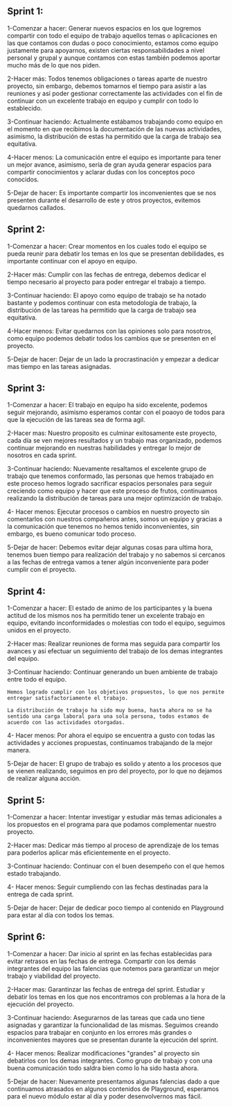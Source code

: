 ## Sprint 1:
1-Comenzar a hacer:
    Generar nuevos espacios en los que logremos compartir con todo el equipo de trabajo aquellos temas o aplicaciones en las que contamos con dudas o poco conocimiento, estamos como equipo justamente para apoyarnos, existen ciertas responsabilidades a nivel personal y grupal y aunque contamos con estas también podemos aportar mucho más de lo que nos piden.

2-Hacer más:
    Todos tenemos obligaciones o tareas aparte de nuestro proyecto, sin embargo, debemos tomarnos el tiempo para asistir a las reuniones y así poder gestionar correctamente las actividades con el fin de continuar con un excelente trabajo en equipo y cumplir con todo lo establecido.

3-Continuar haciendo:
    Actualmente estábamos trabajando como equipo en el momento en que recibimos la documentación de las nuevas actividades, asimismo, la distribución de estas ha permitido que la carga de trabajo sea equitativa.

4-Hacer menos:
    La comunicación entre el equipo es importante para tener un mejor avance, asimismo, sería de gran ayuda generar espacios para compartir conocimientos y aclarar dudas con los conceptos poco conocidos.

5-Dejar de hacer:
    Es importante compartir los inconvenientes que se nos presenten durante el desarrollo de este y otros proyectos, evitemos quedarnos callados.


## Sprint 2:
1-Comenzar a hacer:
    Crear momentos en los cuales todo el equipo se pueda reunir para debatir los temas en los que se presentan debilidades, es importante continuar con el apoyo en equipo.

2-Hacer más:
    Cumplir con las fechas de entrega, debemos dedicar el tiempo necesario al proyecto para poder entregar el trabajo a tiempo.

3-Continuar haciendo:
    El apoyo como equipo de trabajo se ha notado bastante y podemos continuar con esta metodologia de trabajo, la distribución de las tareas ha permitido que la carga de trabajo sea equitativa.

4-Hacer menos:
    Evitar quedarnos con las opiniones solo para nosotros, como equipo podemos debatir todos los cambios que se presenten en el proyecto.    

5-Dejar de hacer:
    Dejar de un lado la procrastinación y empezar a dedicar mas tiempo en las tareas asignadas.


## Sprint 3:
1-Comenzar a hacer: 
    El trabajo en equipo ha sido excelente, podemos seguir mejorando, asimismo esperamos contar con el poaoyo de todos para que la ejecución de las tareas sea de forma agil.

2-Hacer mas:
    Nuestro proposito es culminar exitosamente este proyecto, cada día se ven mejores resultados y un trabajo mas organizado, podemos continuar mejorando en nuestras habilidades y entregar lo mejor de nosotros en cada sprint.

3-Continuar haciendo:
    Nuevamente resaltamos el excelente grupo de trabajo que tenemos conformado, las personas que hemos trabajado en este proceso hemos logrado sacrificar espacios personales para seguir creciendo como equipo y hacer que este proceso de frutos, continuamos realizando la distribución de tareas para una mejor optimización de trabajo.

4- Hacer menos:
    Ejecutar procesos o cambios en nuestro proyecto sin comentarlos con nuestros compañeros antes, somos un equipo y gracias a la comunicación que tenemos no hemos tenido inconvenientes, sin embargo, es bueno comunicar todo proceso.

5-Dejar de hacer:
    Debemos evitar dejar algunas cosas para ultima hora, tenemos buen tiempo para realización del trabajo y no sabemos si cercanos a las fechas de entrega vamos a tener algún inconveniente para poder cumplir con el proyecto.


## Sprint 4:
1-Comenzar a hacer: 
    El estado de animo de los participantes y la buena actitud de los mismos nos ha permitido tener un excelente trabajo en equipo, evitando inconformidades o molestias con todo el equipo, seguimos unidos en el proyecto.

2-Hacer mas:
    Realizar reuniones de forma mas seguida para compartir los avances y asi efectuar un seguimiento del trabajo de los demas integrantes del equipo.

3-Continuar haciendo:
    Continuar generando un buen ambiente de trabajo entre todo el equipo.

    Hemos logrado cumplir con los objetivos propuestos, lo que nos permite entregar satisfactoriamente el trabajo.

    La distribución de trabajo ha sido muy buena, hasta ahora no se ha sentido una carga laboral para una sola persona, todos estamos de acuerdo con las actividades otorgadas.

4- Hacer menos:
    Por ahora el equipo se encuentra a gusto con todas las actividades y acciones propuestas, continuamos trabajando de la mejor manera.

5-Dejar de hacer:
    El grupo de trabajo es solido y atento a los procesos que se vienen realizando, seguimos en pro del proyecto, por lo que no dejamos de realizar alguna acción.


## Sprint 5:
1-Comenzar a hacer: 
    Intentar investigar y estudiar más temas adicionales a los propuestos en el programa para que podamos complementar nuestro proyecto.

2-Hacer mas:
    Dedicar más tiempo al proceso de aprendizaje de los temas para poderlos aplicar más eficientemente en el proyecto.

3-Continuar haciendo:
    Continuar con el buen desempeño con el que hemos estado trabajando.

4- Hacer menos:
    Seguir cumpliendo con las fechas destinadas para la entrega de cada sprint.

5-Dejar de hacer:
    Dejar de dedicar poco tiempo al contenido en Playground para estar al día con todos los temas.


## Sprint 6:
1-Comenzar a hacer:
    Dar inicio al sprint en las fechas establecidas para evitar retrasos en las fechas de entrega.
    Compartir con los demás integrantes del equipo las falencias que notemos para garantizar un mejor trabajo y viabilidad del proyecto.

2-Hacer mas:
    Garantinzar las fechas de entrega del sprint.
    Estudiar y debatir los temas en los que nos encontramos con problemas a la hora de la ejecución del proyecto.

3-Continuar haciendo:
    Asegurarnos de las tareas que cada uno tiene asignadas y garantizar la funcionalidad de las mismas.
    Seguimos creando espacios para trabajar en conjunto en los errores más grandes o inconvenientes mayores que se presentan durante la ejecución del sprint.

4- Hacer menos:
    Realizar modificaciones "grandes" al proyecto sin debatirlos con los demas integrantes. Como grupo de trabajo y con una buena comunicación todo saldra bien como lo ha sido hasta ahora.

5-Dejar de hacer:
    Nuevamente presentamos algunas falencias dado a que continuamos atrasados en algunos contenidos de Playground, esperamos para el nuevo módulo estar al día y poder desenvolvernos mas fácil.


    